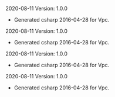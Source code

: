 2020-08-11 Version: 1.0.0
- Generated csharp 2016-04-28 for Vpc.

2020-08-11 Version: 1.0.0
- Generated csharp 2016-04-28 for Vpc.

2020-08-11 Version: 1.0.0
- Generated csharp 2016-04-28 for Vpc.

2020-08-11 Version: 1.0.0
- Generated csharp 2016-04-28 for Vpc.


